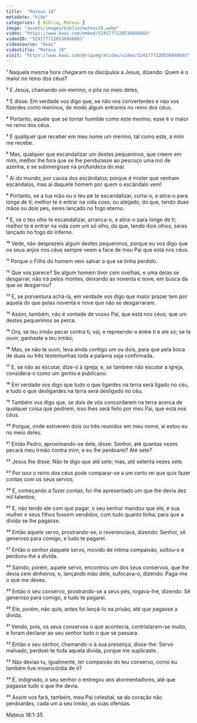 ```yaml
---
title:  "Mateus 18"
metadate: "hide"
categories: [ Biblia, Mateus ]
image: "assets/images/biblia/mateus18.webp"
video: "https://www.kwai.com/embed/5241777120536848603"
videoID: "5241777120536848603"
videosource: "Kwai"
videotitle: "Mateus 18"
visit: "https://www.kwai.com/@riquegratidao/video/5241777120536848603"
---
```


¹ Naquela mesma hora chegaram os discípulos a Jesus, dizendo: Quem é o maior no reino dos céus?

² E Jesus, chamando um menino, o pôs no meio deles,

³ E disse: Em verdade vos digo que, se não vos converterdes e não vos fizerdes como meninos, de modo algum entrareis no reino dos céus.

⁴ Portanto, aquele que se tornar humilde como este menino, esse é o maior no reino dos céus.

⁵ E qualquer que receber em meu nome um menino, tal como este, a mim me recebe.

⁶ Mas, qualquer que escandalizar um destes pequeninos, que creem em mim, melhor lhe fora que se lhe pendurasse ao pescoço uma mó de azenha, e se submergisse na profundeza do mar.

⁷ Ai do mundo, por causa dos escândalos; porque é mister que venham escândalos, mas ai daquele homem por quem o escândalo vem!

⁸ Portanto, se a tua mão ou o teu pé te escandalizar, corta-o, e atira-o para longe de ti; melhor te é entrar na vida coxo, ou aleijado, do que, tendo duas mãos ou dois pés, seres lançado no fogo eterno.

⁹ E, se o teu olho te escandalizar, arranca-o, e atira-o para longe de ti; melhor te é entrar na vida com um só olho, do que, tendo dois olhos, seres lançado no fogo do inferno.

¹⁰ Vede, não desprezeis algum destes pequeninos, porque eu vos digo que os seus anjos nos céus sempre veem a face de meu Pai que está nos céus.

¹¹ Porque o Filho do homem veio salvar o que se tinha perdido.

¹² Que vos parece? Se algum homem tiver cem ovelhas, e uma delas se desgarrar, não irá pelos montes, deixando as noventa e nove, em busca da que se desgarrou?

¹³ E, se porventura achá-la, em verdade vos digo que maior prazer tem por aquela do que pelas noventa e nove que não se desgarraram.

¹⁴ Assim, também, não é vontade de vosso Pai, que está nos céus, que um destes pequeninos se perca.

¹⁵ Ora, se teu irmão pecar contra ti, vai, e repreende-o entre ti e ele só; se te ouvir, ganhaste a teu irmão;

¹⁶ Mas, se não te ouvir, leva ainda contigo um ou dois, para que pela boca de duas ou três testemunhas toda a palavra seja confirmada.

¹⁷ E, se não as escutar, dize-o à igreja; e, se também não escutar a igreja, considera-o como um gentio e publicano.

¹⁸ Em verdade vos digo que tudo o que ligardes na terra será ligado no céu, e tudo o que desligardes na terra será desligado no céu.

¹⁹ Também vos digo que, se dois de vós concordarem na terra acerca de qualquer coisa que pedirem, isso lhes será feito por meu Pai, que está nos céus.

²⁰ Porque, onde estiverem dois ou três reunidos em meu nome, aí estou eu no meio deles.

²¹ Então Pedro, aproximando-se dele, disse: Senhor, até quantas vezes pecará meu irmão contra mim, e eu lhe perdoarei? Até sete?

²² Jesus lhe disse: Não te digo que até sete; mas, até setenta vezes sete.

²³ Por isso o reino dos céus pode comparar-se a um certo rei que quis fazer contas com os seus servos;

²⁴ E, começando a fazer contas, foi-lhe apresentado um que lhe devia dez mil talentos;

²⁵ E, não tendo ele com que pagar, o seu senhor mandou que ele, e sua mulher e seus filhos fossem vendidos, com tudo quanto tinha, para que a dívida se lhe pagasse.

²⁶ Então aquele servo, prostrando-se, o reverenciava, dizendo: Senhor, sê generoso para comigo, e tudo te pagarei.

²⁷ Então o senhor daquele servo, movido de íntima compaixão, soltou-o e perdoou-lhe a dívida.

²⁸ Saindo, porém, aquele servo, encontrou um dos seus conservos, que lhe devia cem dinheiros, e, lançando mão dele, sufocava-o, dizendo: Paga-me o que me deves.

²⁹ Então o seu conservo, prostrando-se a seus pés, rogava-lhe, dizendo: Sê generoso para comigo, e tudo te pagarei.

³⁰ Ele, porém, não quis, antes foi lançá-lo na prisão, até que pagasse a dívida.

³¹ Vendo, pois, os seus conservos o que acontecia, contristaram-se muito, e foram declarar ao seu senhor tudo o que se passara.

³² Então o seu senhor, chamando-o à sua presença, disse-lhe: Servo malvado, perdoei-te toda aquela dívida, porque me suplicaste.

³³ Não devias tu, igualmente, ter compaixão do teu conservo, como eu também tive misericórdia de ti?

³⁴ E, indignado, o seu senhor o entregou aos atormentadores, até que pagasse tudo o que lhe devia.

³⁵ Assim vos fará, também, meu Pai celestial, se do coração não perdoardes, cada um a seu irmão, as suas ofensas. 



Mateus 18:1-35